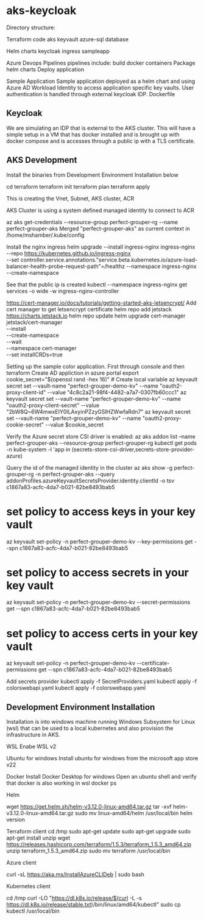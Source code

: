 # aks-keycloak

Directory structure:

Terraform code
   aks
   keyvault
   azure-sql database
   

Helm charts
   keycloak
   ingress
   sampleapp

Azure Devops Pipelines
   pipelines include:
      build docker containers 
      Package helm charts
      Deploy application

Sample Application
   Sample application deployed as a helm chart and using Azure AD Workload Identity to access application specific key vaults.  User authentication is handled through external keycloak IDP.
   Dockerfile

Keycloak
--------

We are simulating an IDP that is external to the AKS cluster.  This will have a simple setup in a VM that has docker installed and is brought up with docker compose and is accesses through a public ip with a TLS certificate.

AKS Development
---------------

Install the binaries from Development Environment Installation below

cd terraform
terraform init
terraform plan
terraform apply

This is creating the Vnet, Subnet, AKS cluster, ACR

AKS Cluster is using a system defined managed identity to connect to ACR

az aks get-credentials --resource-group perfect-grouper-rg --name perfect-grouper-aks
Merged "perfect-grouper-aks" as current context in /home/mshamber/.kube/config

Install the nginx ingress
helm upgrade --install ingress-nginx ingress-nginx \
  --repo https://kubernetes.github.io/ingress-nginx \
  --set controller.service.annotations."service\.beta\.kubernetes\.io/azure-load-balancer-health-probe-request-path"=/healthz
  --namespace ingress-nginx --create-namespace

See that the public ip is created
kubectl --namespace ingress-nginx get services -o wide -w ingress-nginx-controller


https://cert-manager.io/docs/tutorials/getting-started-aks-letsencrypt/
Add cert manager to get letsencrypt certificate
helm repo add jetstack https://charts.jetstack.io
helm repo update
helm upgrade cert-manager jetstack/cert-manager \
    --install \
    --create-namespace \
    --wait \
    --namespace cert-manager \
    --set installCRDs=true


Setting up the sample color application.  First through console and then terraform
Create AD appliction in azure portal
export cookie_secret="$(openssl rand -hex 16)" # Create local variable
az keyvault secret set --vault-name "perfect-grouper-demo-kv" --name "oauth2-proxy-client-id" --value "4c8c2a21-98f4-4482-a7a7-0307fb60ccc1"
az keyvault secret set --vault-name "perfect-grouper-demo-kv" --name "oauth2-proxy-client-secret" --value "2bW8Q~6W4mwxEIY0lLAxyinPZzyGSlHZWwfaRdn7"
az keyvault secret set --vault-name "perfect-grouper-demo-kv" --name "oauth2-proxy-cookie-secret" --value $cookie_secret

Verify the Azure secret store CSI driver is enabled:
az aks addon list –name perfect-grouper-aks  --resource-group perfect-grouper-rg
kubectl get pods -n kube-system -l 'app in (secrets-store-csi-driver,secrets-store-provider-azure)

Query the id of the managed identity in the cluster
az aks show -g perfect-grouper-rg -n perfect-grouper-aks --query addonProfiles.azureKeyvaultSecretsProvider.identity.clientId -o tsv
c1867a83-acfc-4da7-b021-82be8493bab5

# set policy to access keys in your key vault
az keyvault set-policy -n perfect-grouper-demo-kv --key-permissions get --spn c1867a83-acfc-4da7-b021-82be8493bab5
# set policy to access secrets in your key vault
az keyvault set-policy -n perfect-grouper-demo-kv --secret-permissions get --spn c1867a83-acfc-4da7-b021-82be8493bab5
# set policy to access certs in your key vault
az keyvault set-policy -n perfect-grouper-demo-kv --certificate-permissions get --spn c1867a83-acfc-4da7-b021-82be8493bab5

Add secrets provider
kubectl apply -f SecretProviders.yaml
kubectl apply -f colorswebapi.yaml
kubectl apply -f colorswebapp.yaml

Development Environment Installation
------------------------------------

Installation is into windows machine running Windows Subsystem for Linux (wsl) that can be used to a local kubernetes and also provision the infrastructure in AKS.

WSL
Enabe WSL v2

Ubuntu for windows
Install ubuntu for windows from the microsoft app store v22

Docker
Install Docker Desktop for windows
Open an ubuntu shell and verify that docker is also working in wsl
docker ps

Helm

wget https://get.helm.sh/helm-v3.12.0-linux-amd64.tar.gz
tar -xvf  helm-v3.12.0-linux-amd64.tar.gz
sudo mv linux-amd64/helm /usr/local/bin
helm version

Terraform client
cd /tmp
sudo apt-get update 
sudo apt-get upgrade 
sudo apt-get install unzip
wget https://releases.hashicorp.com/terraform/1.5.3/terraform_1.5.3_amd64.zip
unzip terraform_1.5.3_amd64.zip
sudo mv terraform /usr/local/bin

Azure client

curl -sL https://aka.ms/InstallAzureCLIDeb | sudo bash

Kubernetes client

cd /tmp
curl -LO "https://dl.k8s.io/release/$(curl -L -s https://dl.k8s.io/release/stable.txt)/bin/linux/amd64/kubectl"
sudo cp kubectl /usr/local/bin
